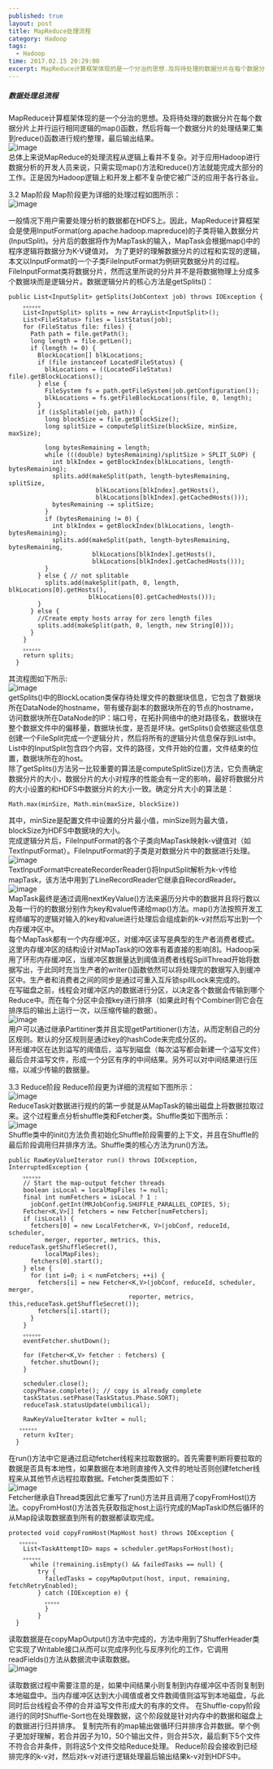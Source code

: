 ```yaml
---
published: true
layout: post
title: MapReduce处理流程
category: Hadoop
tags: 
  - Hadoop
time: 2017.02.15 20:29:00
excerpt: MapReduce计算框架体现的是一个分治的思想.及将待处理的数据分片在每个数据分片上并行运行相同逻辑的map()函数,然后将每一个数据分片的处理结果汇集到reduce()函数进行规约整理,最后输出结果。
---
```


##### 数据处理总流程   
MapReduce计算框架体现的是一个分治的思想。及将待处理的数据分片在每个数据分片上并行运行相同逻辑的map()函数，然后将每一个数据分片的处理结果汇集到reduce()函数进行规约整理，最后输出结果。  
![image](http://od4ghyr10.bkt.clouddn.com/MapReduce%E5%A4%84%E7%90%86%E6%80%BB%E6%B5%81%E7%A8%8B.png)  
总体上来说MapReduce的处理流程从逻辑上看并不复杂。对于应用Hadoop进行数据分析的开发人员来说，只需实现map()方法和reduce()方法就能完成大部分的工作。正是因为Hadoop逻辑上和开发上都不复杂使它被广泛的应用于各行各业。

3.2 Map阶段
Map阶段更为详细的处理过程如图所示：  
![image](http://od4ghyr10.bkt.clouddn.com/Map%E6%B5%81%E7%A8%8B.png)  

一般情况下用户需要处理分析的数据都在HDFS上。因此，MapReduce计算框架会是使用InputFormat(org.apache.hadoop.mapreduce)的子类将输入数据分片(InputSplit)。分片后的数据将作为MapTask的输入，MapTask会根据map()中的程序逻辑将数据分为K-V键值对。
为了更好的理解数据分片的过程和实现的逻辑，本文以InputFormat的一个子类FileInputFormat为例研究数据分片的过程。
FileInputFormat类将数据分片，然而这里所说的分片并不是将数据物理上分成多个数据块而是逻辑分片。数据逻辑分片的核心方法是getSplits()：
```
public List<InputSplit> getSplits(JobContext job) throws IOException {
    。。。。。。
    List<InputSplit> splits = new ArrayList<InputSplit>();
    List<FileStatus> files = listStatus(job);
    for (FileStatus file: files) {
      Path path = file.getPath();
      long length = file.getLen();
      if (length != 0) {
        BlockLocation[] blkLocations;
        if (file instanceof LocatedFileStatus) {
          blkLocations = ((LocatedFileStatus) file).getBlockLocations();
        } else {
          FileSystem fs = path.getFileSystem(job.getConfiguration());
          blkLocations = fs.getFileBlockLocations(file, 0, length);
        }
        if (isSplitable(job, path)) {
          long blockSize = file.getBlockSize();
          long splitSize = computeSplitSize(blockSize, minSize, maxSize);
          
          long bytesRemaining = length;
          while (((double) bytesRemaining)/splitSize > SPLIT_SLOP) {
            int blkIndex = getBlockIndex(blkLocations, length-bytesRemaining);
            splits.add(makeSplit(path, length-bytesRemaining, splitSize,
                        blkLocations[blkIndex].getHosts(),
                        blkLocations[blkIndex].getCachedHosts()));
            bytesRemaining -= splitSize;
          }          
          if (bytesRemaining != 0) {
            int blkIndex = getBlockIndex(blkLocations, length-bytesRemaining);
            splits.add(makeSplit(path, length-bytesRemaining, bytesRemaining,
                       blkLocations[blkIndex].getHosts(),
                       blkLocations[blkIndex].getCachedHosts()));
          }
        } else { // not splitable
          splits.add(makeSplit(path, 0, length, blkLocations[0].getHosts(),
                      blkLocations[0].getCachedHosts()));
        }
      } else { 
        //Create empty hosts array for zero length files
        splits.add(makeSplit(path, 0, length, new String[0]));
      }
    }
    。。。。。。
    return splits;
  }
  ```
其流程图如下所示:  
![image](http://od4ghyr10.bkt.clouddn.com/getSplits%E5%A4%84%E7%90%86%E6%B5%81%E7%A8%8B.png)  
getSplits()中的BlockLocation类保存待处理文件的数据块信息，它包含了数据块所在DataNode的hostname，带有缓存副本的数据块所在的节点的hostname，访问数据块所在DataNode的IP：端口号，在拓扑网络中的绝对路径名，数据块在整个数据文件中的偏移量，数据块长度，是否是坏块。getSplits()会依据这些信息创建一个FileSplit完成一个逻辑分片，然后将所有的逻辑分片信息保存到List中。List中的InputSplit包含四个内容，文件的路径，文件开始的位置，文件结束的位置，数据块所在的host。  
除了getSplits()方法另一比较重要的算法是computeSplitSize()方法，它负责确定数据分片的大小，数据分片的大小对程序的性能会有一定的影响，最好将数据分片的大小设置的和HDFS中数据分片的大小一致。确定分片大小的算法是：  
```
Math.max(minSize, Math.min(maxSize, blockSize))
```
其中，minSize是配置文件中设置的分片最小值，minSize则为最大值，blockSize为HDFS中数据块的大小。  
完成逻辑分片后，FileInputFormat的各个子类向MapTask映射k-v键值对（如TextInputFormat）。FileInputFormat的子类是对数据分片中的数据进行处理。  
![image](http://od4ghyr10.bkt.clouddn.com/TextInputFormat.png)  
TextInputFormat中createRecorderReader()将InputSplit解析为k-v传给mapTask，该方法中用到了LineRecordReader它继承自RecordReader。  
![image](http://od4ghyr10.bkt.clouddn.com/RecorderReader.png)  
MapTask最终是通过调用nextKeyValue()方法来遍历分片中的数据并且将行数以及每一行的的数据分别作为key和value传递给map()方法。map()方法按照开发工程师编写的逻辑对输入的key和value进行处理后会组成新的k-v对然后写出到一个内存缓冲区中。  
每个MapTask都有一个内存缓冲区，对缓冲区读写是典型的生产者消费者模式。这里内存缓冲区的结构设计对MapTask的IO效率有着直接的影响[8]。Hadoop采用了环形内存缓冲区，当缓冲区数据量达到阈值消费者线程SpillThread开始将数据写出，于此同时充当生产者的writer()函数依然可以将处理完的数据写入到缓冲区中。生产者和消费者之间的同步是通过可重入互斥锁spillLock来完成的。  
在写磁盘之前，线程会对缓冲区内的数据进行分区，以决定各个数据会传输到哪个Reduce中。而在每个分区中会按key进行排序（如果此时有个Combiner则它会在排序后的输出上运行一次，以压缩传输的数据）。  
![image](http://od4ghyr10.bkt.clouddn.com/Partitiner%E6%8E%A5%E5%8F%A3.png)  
用户可以通过继承Partitiner类并且实现getPartitioner()方法，从而定制自己的分区规则。默认的分区规则是通过key的hashCode来完成分区的。  
环形缓冲区在达到溢写的阈值后，溢写到磁盘（每次溢写都会新建一个溢写文件）最后合并溢写文件，形成一个分区有序的中间结果。另外可以对中间结果进行压缩，以减少传输的数据量。  

3.3 Reduce阶段
Reduce阶段更为详细的流程如下图所示：  
![image](http://od4ghyr10.bkt.clouddn.com/Reduce%E9%98%B6%E6%AE%B5.png)  
ReduceTask对数据进行规约的第一步就是从MapTask的输出磁盘上将数据拉取过来。这个过程重点分析shuffle类和Fetcher类。Shuffle类如下图所示：  
![image](http://od4ghyr10.bkt.clouddn.com/Shuffle.png)  
Shuffle类中的init()方法负责初始化Shuffle阶段需要的上下文，并且在Shuffle的最后阶段调用归并排序方法。Shuffle类的核心方法为run()方法。  
```
public RawKeyValueIterator run() throws IOException, InterruptedException {
    。。。。。。
    // Start the map-output fetcher threads
    boolean isLocal = localMapFiles != null;
    final int numFetchers = isLocal ? 1 :
      jobConf.getInt(MRJobConfig.SHUFFLE_PARALLEL_COPIES, 5);
    Fetcher<K,V>[] fetchers = new Fetcher[numFetchers];
    if (isLocal) {
      fetchers[0] = new LocalFetcher<K, V>(jobConf, reduceId, scheduler,
          merger, reporter, metrics, this, reduceTask.getShuffleSecret(),
          localMapFiles);
      fetchers[0].start();
    } else {
      for (int i=0; i < numFetchers; ++i) {
        fetchers[i] = new Fetcher<K,V>(jobConf, reduceId, scheduler, merger, 
                                 reporter, metrics, this,reduceTask.getShuffleSecret());
        fetchers[i].start();
      }
    }
    。。。。。。
    eventFetcher.shutDown();
    
    for (Fetcher<K,V> fetcher : fetchers) {
      fetcher.shutDown();
    }
    
    scheduler.close();
    copyPhase.complete(); // copy is already complete
    taskStatus.setPhase(TaskStatus.Phase.SORT);
    reduceTask.statusUpdate(umbilical);

    RawKeyValueIterator kvIter = null;
   。。。。。。
    return kvIter;
  }
  ```
在run()方法中它是通过启动fetcher线程来拉取数据的。首先需要判断将要拉取的数据是否具有本地性，如果数据在本地则直接传入文件的地址否则创建fetcher线程来从其他节点远程拉取数据。Fetcher类类图如下：  
![image](http://od4ghyr10.bkt.clouddn.com/Fether.png)  
Fetcher继承自Thread类因此它重写了run()方法并且调用了copyFromHost()方法。copyFromHost()方法首先获取指定host上运行完成的MapTaskID然后循环的从Map段读取数据直到所有的数据都读取完成。  
```
protected void copyFromHost(MapHost host) throws IOException {
   。。。。。。
    List<TaskAttemptID> maps = scheduler.getMapsForHost(host);
    。。。。。。
      while (!remaining.isEmpty() && failedTasks == null) {
        try {
          failedTasks = copyMapOutput(host, input, remaining, fetchRetryEnabled);
        } catch (IOException e) {
          。。。。。
          }
        }
  }
```
读取数据是在copyMapOutput()方法中完成的，方法中用到了ShufferHeader类它实现了Writable接口从而可以完成序列化与反序列化的工作，它调用readFields()方法从数据流中读取数据。  
![image](http://od4ghyr10.bkt.clouddn.com/ShuffleHandler.png)  

读取数据过程中需要注意的是，如果中间结果小则复制到内存缓冲区中否则复制到本地磁盘中。当内存缓冲区达到大小阈值或者文件数阈值则溢写到本地磁盘，与此同时后台线程会不停的合并溢写文件形成大的有序的文件。
在Shuffle-copy阶段进行的同时Shuffle-Sort也在处理数据，这个阶段就是针对内存中的数据和磁盘上的数据进行归并排序。
复制完所有的map输出做循环归并排序合并数据。举个例子更加好理解，若合并因子为10，50个输出文件，则合并5次，最后剩下5个文件不符合合并条件，则将这5个文件交给Reduce处理。
Reduce阶段会接收到已经排完序的k-v对，然后对k-v对进行逻辑处理最后输出结果k-v对到HDFS中。